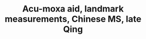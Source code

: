 ---
copyright: Creative Commons Attribution (CC BY 4.0)
entry-by: Joana Chicau
entry-date: '2019-09-24'
entry-type: image
filename: landmark-body-chinese.md
image: wc/Landmark-Body-Chinese.jpg
layout: image
source: ''
source-url: https://wellcomecollection.org/works/jptyzjyp
summary: Line drawing in ink and brush style from an anonymous manuscript probably
  dating from the end of the Qing period (1644-1911). The image shows the outline
  of a human body viewed from the front. Captions in corresponding places on the body
  indicate the distances between various landmarks on the bodily surface, as an aid
  in establishing the location of acupoints and the paths of the channels and collaterals
  at the front of the body. For instance, on either side of the head, there is a caption
  reading 'From in front of the ear to ermen (Ear Portal) is 1 cun, 5 fen', a caption
  on the face reads 'The distance between the cheekbones (quan) is 7 cun', etc. The
  units of measurement are the chi 8Chinese foot9 and cun (Chinese inch), the length
  of the cun being based on the proportions of the individual's body, i.e. 1 cun =
  the distance from the base of the middle finger to the end of the crease of the
  middle joint. 10 cun = 1 chi.
tags: [Boerhaave, COGWEB, Chinese, LSTM, Leiden, PGM, RNN, Ruysch, actors, aesthesis,
  agency, algorithm, analysis, anatomical, anatomy, androgynous, architecture, archive,
  artificialia, axis, black-box, body, botanical, brain, categories, categorization,
  channel, character recognition, chinese, classification, clustering, cnn, codes,
  cognition, collecting, collection, collections, colonialism, commodification, concept,
  conceptual-clustering, convolutional neural network, cost, counting, cut, cuts,
  cutting, datasets, demonstration, diagram, dimensionality, disgust, dissection,
  distance, domestication, elegance, epistemology, error, euclidean, evaluation, eye,
  figures, finger, forecasting, forensics, frame, freakish, geometry, gesture, gestures,
  gradient descent, graph, graphs, grouping, hacking, hand, hand writing, hands, hands-on,
  handwriting, hardware, history, human, human body, imagination, imperfect, inscription,
  instruments, joint, kmeans, knowledge, labeling, landmark, learning, location, machine
    learning, machines, materiality, meaning, measurement, memory, mnist, model, models,
  monsters, muscles, mystical, mythological, naturalia, nerves, nervous system, network,
  networks, neural networks, neural-anatomy, neuron, nonlinearity, observation, offline,
  online, ontologies, ontology, ontology-building, optimization, orientation, orthogonality,
  parallel, pca, perception, perceptron, perfection, performance, planes, poetic,
  position, prediction, preparation, preparations, projection, proportion, proportions,
  psychology, python, races, representation, representations, rhetoric, rnn, segments,
  selection, sensory experience, sensory perception, similarity, skeleton, skin, skull,
  skulls, space, sparseness, spectacle, spectators, speech, standard, statistic-ontology,
  statistical, statistical-ontology, svm, symbols, tacit, taxonomy, theatre, time-series,
  timeseries, tools, topological, training, treatise, trial, truth, type, typography,
  unsupervised, vision, visualization, wellcome, word2vec, writing, zodiac]
title: Acu-moxa aid, landmark measurements, Chinese MS, late Qing
weights: ['0', '0', '0', '0', '0', '0', '0', '0', '0', '0', '0', '0', '0', '0', '0.92',
  '0', '0', '0', '0', '0', '0', '0.85', '0', '0', '0', '0.7', '0', '0', '0.97', '0',
  '0', '0', '0', '0', '0', '0', '0', '0', '0', '0', '0', '0', '0', '0', '0.22', '0',
  '0.05', '0', '0', '0', '0', '0', '0', '0.611', '0', '0', '0', '0', '0', '0', '0',
  '0', '0', '0', '0', '0', '0', '0', '0', '0', '0', '0', '0', '0', '0', '0', '0',
  '0', '0', '0', '0', '0', '0', '0', '0', '0', '0', '0', '0', '0', '0', '0', '0.99',
  '0', '0', '0', '0', '0', '0', '0.98', '0', '0', '0', '0', '0', '0', '0', '0', '0',
  '0', '0', '0', '0', '0', '0', '0', '0', '0', '0', '0', '0', '0', '0', '0', '0.711',
  '0', '0', '0', '0', '0', '0', '0', '0', '0', '0', '0', '0', '0', '0', '0', '0',
  '0', '0', '0', '0', '0', '0', '0', '0', '0', '0', '0', '0', '0', '0', '0', '0',
  '0', '0', '0', '0', '0', '0', '0', '0', '0', '0', '0', '0', '0', '0', '0', '0',
  '0', '0', '0', '0', '0', '0', '0', '0', '0', '0', '0.511', '0', '0', '0', '0']
---